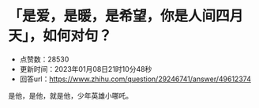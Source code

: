 # 「是爱，是暖，是希望，你是人间四月天」，如何对句？
- 点赞数：28530
- 更新时间：2023年01月08日21时10分48秒
- 回答url：https://www.zhihu.com/question/29246741/answer/49612374
<body>
 <p data-pid="wtd7Q93Q">是他，是他，就是他，少年英雄小哪吒。</p>
</body>